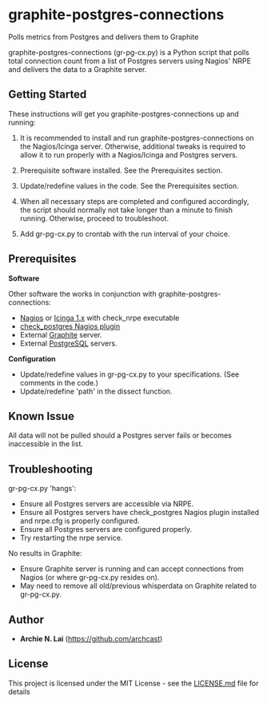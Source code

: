 # graphite-postgres-connections
Polls metrics from Postgres and delivers them to Graphite

graphite-postgres-connections (gr-pg-cx.py) is a Python script that polls total connection count from a list of Postgres servers using Nagios' NRPE and delivers the data to a Graphite server.


## Getting Started

These instructions will get you graphite-postgres-connections up and running:


1.  It is recommended to install and run graphite-postgres-connections on the Nagios/Icinga server.  Otherwise, additional tweaks is required to allow it to run properly with a Nagios/Icinga and Postgres servers. 

2.  Prerequisite software installed.  See the Prerequisites section.

3.  Update/redefine values in the code.  See the Prerequisites section.

4.  When all necessary steps are completed and configured accordingly, the script should normally not take longer than a minute to finish running.  Otherwise, proceed to troubleshoot.

5.  Add gr-pg-cx.py to crontab with the run interval of your choice.


## Prerequisites

**Software**

Other software the works in conjunction with graphite-postgres-connections:

* [Nagios](https://www.nagios.org/downloads/) or [Icinga 1.x](https://icinga.com/) with check_nrpe executable 
* [check_postgres Nagios plugin](https://bucardo.org/check_postgres/)
* External [Graphite](https://graphiteapp.org/) server.
* External [PostgreSQL](https://www.postgresql.org/) servers.

**Configuration**
* Update/redefine values in gr-pg-cx.py to your specifications. (See comments in the code.)
* Update/redefine 'path' in the dissect function.


## Known Issue

All data will not be pulled should a Postgres server fails or becomes inaccessible in the list.


## Troubleshooting

gr-pg-cx.py 'hangs':

* Ensure all Postgres servers are accessible via NRPE.
* Ensure all Postgres servers have check_postgres Nagios plugin installed and nrpe.cfg is properly configured.
* Ensure all Postgres servers are configured properly.
* Try restarting the nrpe service.


No results in Graphite:

* Ensure Graphite server is running and can accept connections from Nagios (or where gr-pg-cx.py resides on).
* May need to remove all old/previous whisperdata on Graphite related to gr-pg-cx.py.


## Author
* **Archie N. Lai** (https://github.com/archcast)


## License

This project is licensed under the MIT License - see the [LICENSE.md](LICENSE.md) file for details
